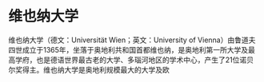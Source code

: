 # 维也纳大学

维也纳大学（德文：Universität Wien；英文：University of Vienna）由鲁道夫四世成立于1365年，坐落于奥地利共和国首都维也纳，是奥地利第一所大学及最高学府，也是德语世界最古老的大学、多瑙河地区的学术中心，产生了21位诺贝尔奖得主。维也纳大学是奥地利规模最大的大学及欧